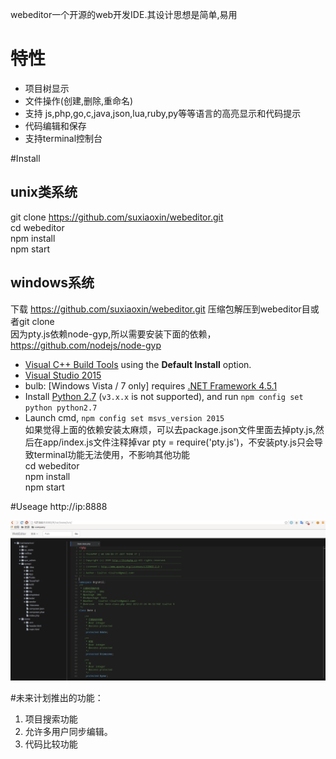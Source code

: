 webeditor一个开源的web开发IDE.其设计思想是简单,易用
# 特性
* 项目树显示
* 文件操作(创建,删除,重命名)
* 支持 js,php,go,c,java,json,lua,ruby,py等等语言的高亮显示和代码提示
* 代码编辑和保存
* 支持terminal控制台

#Install
## unix类系统
git clone https://github.com/suxiaoxin/webeditor.git   
cd webeditor   
npm install   
npm start   
## windows系统
下载 https://github.com/suxiaoxin/webeditor.git  压缩包解压到webeditor目或者git clone   
因为pty.js依赖node-gyp,所以需要安装下面的依赖，https://github.com/nodejs/node-gyp   
  *  [Visual C++ Build Tools](http://landinghub.visualstudio.com/visual-cpp-build-tools) using the **Default Install** option.
  *  [Visual Studio 2015](https://www.visualstudio.com/products/visual-studio-community-vs) 
  * bulb: [Windows Vista / 7 only] requires [.NET Framework 4.5.1](http://www.microsoft.com/en-us/download/details.aspx?id=40773)
  * Install [Python 2.7](https://www.python.org/downloads/) (`v3.x.x` is not supported), and run `npm config set python python2.7` 
  * Launch cmd, `npm config set msvs_version 2015`   
如果觉得上面的依赖安装太麻烦，可以去package.json文件里面去掉pty.js,然后在app/index.js文件注释掉var pty = require('pty.js')，不安装pty.js只会导致terminal功能无法使用，不影响其他功能   
cd webeditor   
npm install   
npm start   

#Useage
http://ip:8888   

![Alt text](webeditor.png)

#未来计划推出的功能： 
1. 项目搜索功能
2. 允许多用户同步编辑。
3. 代码比较功能


